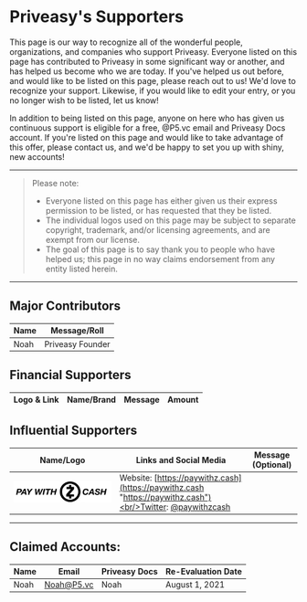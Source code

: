 # Priveasy's Supporters

This page is our way to recognize all of the wonderful people, organizations, and companies who support Priveasy. Everyone listed on this page has contributed to Priveasy in some significant way or another, and has helped us become who we are today. If you've helped us out before, and would like to be listed on this page, please reach out to us! We'd love to recognize your support. Likewise, if you would like to edit your entry, or you no longer wish to be listed, let us know!

In addition to being listed on this page, anyone on here who has given us continuous support is eligible for a free, @P5.vc email and Priveasy Docs account. If you're listed on this page and would like to take advantage of this offer, please contact us, and we'd be happy to set you up with shiny, new accounts!

------------

> Please note:
> - Everyone listed on this page has either given us their express permission to be listed, or has requested that they be listed.
> - The individual logos used on this page may be subject to separate copyright, trademark, and/or licensing agreements, and are exempt from our license.
> - The goal of this page is to say thank you to people who have helped us; this page in no way claims endorsement from any entity listed herein.

------------

## Major Contributors

|Name|Message/Roll|
| ------------ | ------------ |
|Noah|Priveasy Founder|

## Financial Supporters

|Logo & Link|Name/Brand|Message|Amount|
| ------------ | ------------ | ------------ | ------------ |

## Influential Supporters

|Name/Logo|Links and Social Media|Message (Optional)|
| ------------ | ------------ | ------------ |
|[![PayWithZcash](https://raw.githubusercontent.com/P5vc/Documentation/master/About/PayWithZcashLogo.jpeg "PayWithZcash")](https://paywithz.cash "PayWithZcash")|Website: [https://paywithz.cash](https://paywithz.cash "https://paywithz.cash")<br/>Twitter: [@paywithzcash](https://twitter.com/paywithzcash "@paywithzcash")||

------------

## Claimed Accounts:
|Name|Email|Priveasy Docs|Re-Evaluation Date|
| ------------ | ------------ | ------------ | ------------ |
|Noah|Noah@P5.vc|Noah|August 1, 2021|
